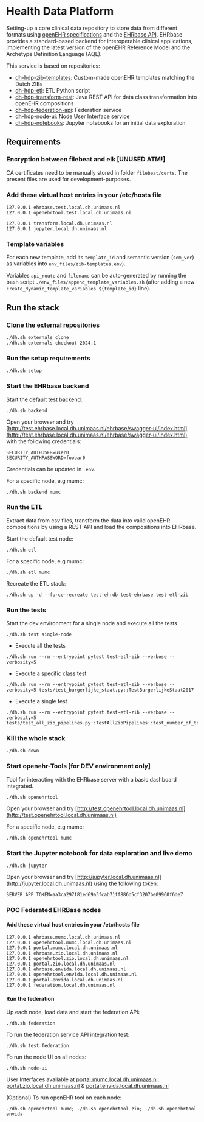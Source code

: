 # Health Data Platform

Setting-up a core clinical data repository to store data from different formats using [openEHR specifications](https://specifications.openehr.org/) and the [EHRbase API](https://ehrbase.org/about-ehrbase/).
EHRbase provides a standard-based backend for interoperable clinical applications, implementing the latest version of the openEHR Reference Model and the Archetype Definition Language (AQL).

This service is based on repositories:

- [dh-hdp-zib-templates](https://github.com/um-datahub/dh-hdp-zib-templates/tree/2024.1): Custom-made openEHR templates matching the Dutch ZIBs
- [dh-hdp-etl](https://github.com/MaastrichtUniversity/dh-hdp-etl/tree/2024.1): ETL Python script
- [dh-hdp-transform-rest](https://github.com/MaastrichtUniversity/dh-hdp-transform-rest/tree/2024.1): Java REST API for data class transformation into openEHR compositions
- [dh-hdp-federation-api](https://github.com/MaastrichtUniversity/dh-hdp-federation-api/tree/2024.1): Federation service
- [dh-hdp-node-ui](https://github.com/MaastrichtUniversity/dh-hdp-node-ui/tree/2024.1): Node User Interface service
- [dh-hdp-notebooks](https://github.com/MaastrichtUniversity/dh-hdp-notebooks/tree/2024.1): Jupyter notebooks for an initial data exploration

## Requirements

### Encryption between filebeat and elk [UNUSED ATM!]

CA certificates need to be manually stored in folder `filebeat/certs`.
The present files are used for development-purposes.

### Add these virtual host entries in your /etc/hosts file

```
127.0.0.1 ehrbase.test.local.dh.unimaas.nl
127.0.0.1 openehrtool.test.local.dh.unimaas.nl

127.0.0.1 transform.local.dh.unimaas.nl
127.0.0.1 jupyter.local.dh.unimaas.nl
```

### Template variables

For each new template, add its `template_id` and semantic version (`sem_ver`) as variables into
`env_files/zib-templates.env`).

Variables `api_route` and `filename` can be auto-generated by running the bash script `./env_files/append_template_variables.sh`
(after adding a new `create_dynamic_template_variables ${template_id}` line).

## Run the stack

### Clone the external repositories

```
./dh.sh externals clone
./dh.sh externals checkout 2024.1
```

### Run the setup requirements

```
./dh.sh setup
```

### Start the EHRbase backend

Start the default test backend:
```
./dh.sh backend
```

Open your browser and try [http://test.ehrbase.local.dh.unimaas.nl/ehrbase/swagger-ui/index.html](http://test.ehrbase.local.dh.unimaas.nl/ehrbase/swagger-ui/index.html) with the following credentials:

```
SECURITY_AUTHUSER=user0
SECURITY_AUTHPASSWORD=foobar0
```
Credentials can be updated in `.env`.

For a specific node, e.g mumc:
```
./dh.sh backend mumc
```

### Run the ETL

Extract data from csv files, transform the data into valid openEHR compositions by using a REST API and load the compositions into EHRbase.

Start the default test node:
```
./dh.sh etl
```

For a specific node, e.g mumc:
```
./dh.sh etl mumc
```

Recreate the ETL stack:

```
./dh.sh up -d --force-recreate test-ehrdb test-ehrbase test-etl-zib
```

### Run the tests

Start the dev environment for a single node and execute all the tests

```
./dh.sh test single-node
```

- Execute all the tests

```
./dh.sh run --rm --entrypoint pytest test-etl-zib --verbose --verbosity=5
```

- Execute a specific class test

```
./dh.sh run --rm --entrypoint pytest test-etl-zib --verbose --verbosity=5 tests/test_burgerlijke_staat.py::TestBurgerlijkeStaat2017
```

- Execute a single test

```
./dh.sh run --rm --entrypoint pytest test-etl-zib --verbose --verbosity=5 tests/test_all_zib_pipelines.py::TestAllZibPipelines::test_number_of_templates
```

### Kill the whole stack

```
./dh.sh down
```

### Start openehr-Tools [for DEV environment only]

Tool for interacting with the EHRbase server with a basic dashboard integrated.

```
./dh.sh openehrtool
```

Open your browser and try [http://test.openehrtool.local.dh.unimaas.nl](http://test.openehrtool.local.dh.unimaas.nl)

For a specific node, e.g mumc:
```
./dh.sh openehrtool mumc
```

### Start the Jupyter notebook for data exploration and live demo

```
./dh.sh jupyter
```

Open your browser and try [http://jupyter.local.dh.unimaas.nl](http://jupyter.local.dh.unimaas.nl) using the following token:

```
SERVER_APP_TOKEN=aa3ca297f81ed69a3fcab71ff886d5cf3207be09960f6de7
```

### POC Federated EHRBase nodes

#### Add these virtual host entries in your /etc/hosts file

```
127.0.0.1 ehrbase.mumc.local.dh.unimaas.nl
127.0.0.1 openehrtool.mumc.local.dh.unimaas.nl
127.0.0.1 portal.mumc.local.dh.unimaas.nl
127.0.0.1 ehrbase.zio.local.dh.unimaas.nl
127.0.0.1 openehrtool.zio.local.dh.unimaas.nl
127.0.0.1 portal.zio.local.dh.unimaas.nl
127.0.0.1 ehrbase.envida.local.dh.unimaas.nl
127.0.0.1 openehrtool.envida.local.dh.unimaas.nl
127.0.0.1 portal.envida.local.dh.unimaas.nl
127.0.0.1 federation.local.dh.unimaas.nl
```

#### Run the federation

Up each node, load data and start the federation API:
```
./dh.sh federation
```

To run the federation service API integration test:
```
./dh.sh test federation
```

To run the node UI on all nodes:
```
./dh.sh node-ui
```

User Interfaces available at [portal.mumc.local.dh.unimaas.nl](portal.mumc.local.dh.unimaas.nl), [portal.zio.local.dh.unimaas.nl](portal.zio.local.dh.unimaas.nl) & [portal.envida.local.dh.unimaas.nl](portal.envida.local.dh.unimaas.nl)

(Optional)
To run openEHR tool on each node:
```
./dh.sh openehrtool mumc; ./dh.sh openehrtool zio; ./dh.sh openehrtool envida
```
